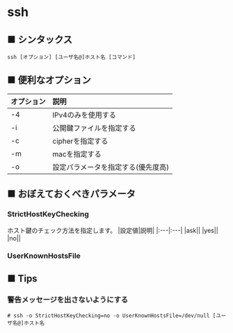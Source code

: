 # ssh
## ■ シンタックス
```
ssh [オプション] [ユーザ名@]ホスト名 [コマンド]
```
## ■ 便利なオプション
|オプション|説明|
|:---|:---|
|-4|IPv4のみを使用する|
|-i|公開鍵ファイルを指定する|
|-c|cipherを指定する|
|-m|macを指定する|
|-o|設定パラメータを指定する(優先度高)|

## ■ おぼえておくべきパラメータ
### StrictHostKeyChecking
ホスト鍵のチェック方法を指定します。
|設定値|説明|
|:---|:---|
|ask||
|yes||
|no||

### UserKnownHostsFile

## ■ Tips
### 警告メッセージを出さないようにする
```
# ssh -o StrictHostKeyChecking=no -o UserKnownHostsFile=/dev/null [ユーザ名@]ホスト名
```
